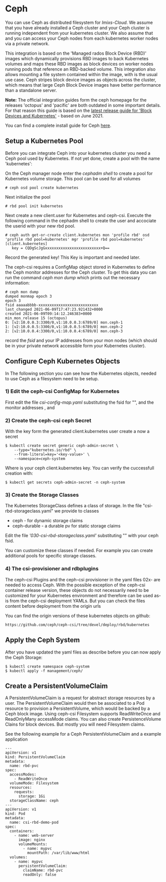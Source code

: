 # Ceph 

You can use Ceph as distributed filesystem for *Imixs-Cloud*. We assume that you have already installed a Ceph cluster and your Ceph cluster is running independent from your kubernetes cluster. We also assume that and you can access your Ceph nodes from each kubernetes worker nodes via a private network. 

This integration is based on the 'Managed rados Block Device (RBD)' images which dynamically provisions RBD images to back Kubernetes volumes and maps these RBD images as block devices on worker nodes running pods that reference an RBD-backed volume. This integration also allows mounting a file system contained within the image, with is the usual use case. Ceph stripes block device images as objects across the cluster, which means that large Ceph Block Device images have better performance than a standalone server. 


**Note:** The official integration guides form the ceph homepage for the releases 'octopus' and 'pacific' are both outdated in some important details. For that reason this guide is based on the [latest release guide for 'Block Devices and Kubernetes'](https://docs.ceph.com/en/latest/rbd/rbd-kubernetes/) - based on June 2021.

You can find a complete install guide for Ceph [here](https://ralph.blog.imixs.com/2020/04/14/ceph-octopus-running-on-debian-buster/).


## Setup a Kubernetes Pool 

Before you can integrate Ceph into your kubernetes cluster you need a Ceph pool used by Kubernetes. If not yet done, create a pool with the name 'kubernetes': 

On the Ceph manager node enter the *cephadm shell* to create a pool for Kubernetes volume storage. This pool can be used for all volumes

	# ceph osd pool create kubernetes

Next initialize the pool

	# rbd pool init kubernetes

Next create a new client.user for Kubernetes and ceph-csi. Execute the following command in the cephadm shell to create the user and accociate the userid with your new rbd pool. 

	# ceph auth get-or-create client.kubernetes mon 'profile rbd' osd 'profile rbd pool=kubernetes' mgr 'profile rbd pool=kubernetes'
	[client.kubernetes]
	   key = CQDgScJgGxxxxxxxxxxxxxxxxxxxxxxxxx+Q==

Record the generated key! This Key is important and needed later.

The ceph-csi requires a ConfigMap object stored in Kubernetes to define the Ceph monitor addresses for the Ceph cluster. To get this data you can run the command *ceph mon dump* which prints out the necessary information:

	# ceph mon dump
	dumped monmap epoch 3
	epoch 3
	fsid aaaaabbbb-xxxxxxxxxxxxxxxxxxxxxxxxxxx
	last_changed 2021-06-09T17:47:23.921432+0000
	created 2021-06-09T09:14:12.246383+0000
	min_mon_release 15 (octopus)
	0: [v2:10.0.0.3:3300/0,v1:10.0.0.3:6789/0] mon.ceph-1
	1: [v2:10.0.0.5:3300/0,v1:10.0.0.5:6789/0] mon.ceph-2
	2: [v2:10.0.0.4:3300/0,v1:10.0.0.4:6789/0] mon.ceph-3

record the *fsid* and your IP addresses from your mon nodes (which should be in your private network accessible form your Kubernetes cluster).



## Configure Ceph Kubernetes Objects

In The following section you can see how the Kubernetes objects, needed to use Ceph as a filesystem need to be setup.
	
### 1) Edit the ceph-csi ConfigMap for Kubernetes

First edit the file *csi-config-map.yaml* substituting the fsid for "<clusterID>", and the monitor addresses <IP-ADDRESS-1>, <IP-ADDRESS-2> and <IP-ADDRESS-3>


### 2) Create the ceph-csi ceph Secret

With the key form the generated client.kubernetes user create a now a secret 

	$ kubectl create secret generic ceph-admin-secret \
	    --type="kubernetes.io/rbd" \
	    --from-literal=key='<key-value>' \
	    --namespace=ceph-system

Where <key-value> is your ceph client.kubernetes key. You can verify the cuccessfull creation with:

	$ kubectl get secrets ceph-admin-secret -n ceph-system 



### 3) Create the Storage Classes

The Kubernetes StorageClass defines a class of storage. In the file "csi-rbd-storageclass.yaml" we provide to classes

 - ceph - for  dynamic storage claims
 - ceph-durable -  a durable pv for static storage claims 

Edit the file *'030-csi-rbd-storageclass.yaml'*  substituting "<clusterID>" with your ceph fsid.

You can customize these classes if needed. For example you can create additional pools for specific storage classes. 


### 4) The csi-provisioner and rdbplugins

The ceph-csi Plugins and the ceph-csi provisioner in the yaml files 02x- are needed to access Ceph.  With the possible exception of the ceph-csi container release version, these objects do not necessarily need to be customized for your Kubernetes environment and therefore can be used as-is from the ceph-csi deployment YAMLs. But you can check the files content before deployment from the origin urls

You can find the origin versions of these kubernetes objects on github:

	https://github.com/ceph/ceph-csi/tree/devel/deploy/rbd/kubernetes
	

## Apply the Ceph System

After you have updated the yaml files as describe before you can now apply the Ceph Storage:

	$ kubectl create namespace ceph-system
	$ kubectl apply -f management/ceph/


## Create a PersistentVolumeClaim
	
A PersistentVolumeClaim is a request for abstract storage resources by a user. The PersistentVolumeClaim would then be associated to a Pod resource to provision a PersistentVolume, which would be backed by a Ceph block image. 
Using ceph-csi Filesystem  supports ReadWriteOnce and ReadOnlyMany accessMode claims. You can also create PersistenceVolume Clains for block devices. But mostly you will need Filesystem claims. 

See the following example for a Ceph PersistentVolumeClaim and a example application

	---
	apiVersion: v1
	kind: PersistentVolumeClaim
	metadata:
	  name: rbd-pvc
	spec:
	  accessModes:
	    - ReadWriteOnce
	  volumeMode: Filesystem
	  resources:
	    requests:
	      storage: 1Gi
	  storageClassName: ceph
	---
	apiVersion: v1
	kind: Pod
	metadata:
	  name: csi-rbd-demo-pod
	spec:
	  containers:
	    - name: web-server
	      image: nginx
	      volumeMounts:
	        - name: mypvc
	          mountPath: /var/lib/www/html
	  volumes:
	    - name: mypvc
	      persistentVolumeClaim:
	        claimName: rbd-pvc
	        readOnly: false
        







	